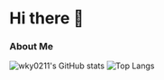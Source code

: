 # Hi there 👋

<!--
**wky0211/wky0211** is a ✨ _special_ ✨ repository because its `README.md` (this file) appears on your GitHub profile.

Here are some ideas to get you started:

- 🔭 I’m currently working on ...
- 🌱 I’m currently learning ...
- 👯 I’m looking to collaborate on ...
- 🤔 I’m looking for help with ...
- 💬 Ask me about ...
- 📫 How to reach me: ...
- 😄 Pronouns: ...
- ⚡ Fun fact: ...
-->

### About Me
![wky0211's GitHub stats](https://github-readme-stats.vercel.app/api?username=wky0211&show_icons=true&count_private=true)
![Top Langs](https://github-readme-stats.vercel.app/api/top-langs/?username=wky0211)
